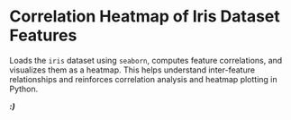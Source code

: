 # **Correlation Heatmap of Iris Dataset Features**

Loads the `iris` dataset using `seaborn`, computes feature correlations, and visualizes them as a heatmap. This helps understand inter-feature relationships and reinforces correlation analysis and heatmap plotting in Python.

***:)***